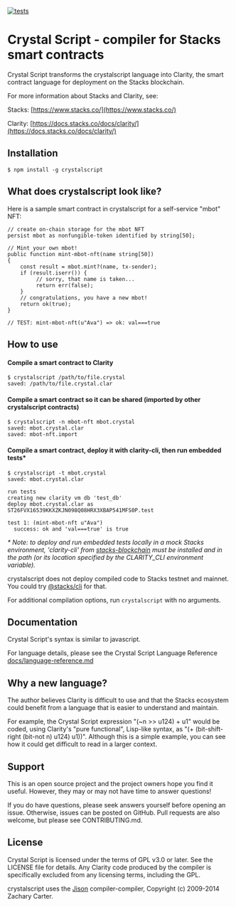 [![tests](https://github.com/crystalscript/crystalscript/actions/workflows/commit-tests.yml/badge.svg)](https://github.com/crystalscript/crystalscript/actions)

# Crystal Script - compiler for Stacks smart contracts

Crystal Script transforms the crystalscript language into Clarity, the smart contract language for deployment on the Stacks blockchain.

For more information about Stacks and Clarity, see:

Stacks: [https://www.stacks.co/](https://www.stacks.co/)

Clarity: [https://docs.stacks.co/docs/clarity/](https://docs.stacks.co/docs/clarity/)


## Installation

```
$ npm install -g crystalscript
```

## What does crystalscript look like?

Here is a sample smart contract in crystalscript for a self-service "mbot" NFT:

```
// create on-chain storage for the mbot NFT
persist mbot as nonfungible-token identified by string[50];

// Mint your own mbot!
public function mint-mbot-nft(name string[50])
{
    const result = mbot.mint?(name, tx-sender);
    if (result.iserr()) {
         // sorry, that name is taken...
         return err(false);
    }
    // congratulations, you have a new mbot!
    return ok(true);
}

// TEST: mint-mbot-nft(u"Ava") => ok: val===true

```

## How to use

#### Compile a smart contract to Clarity
```
$ crystalscript /path/to/file.crystal
saved: /path/to/file.crystal.clar
```

#### Compile a smart contract so it can be shared (imported by other crystalscript contracts)
```
$ crystalscript -n mbot-nft mbot.crystal
saved: mbot.crystal.clar
saved: mbot-nft.import
```

#### Compile a smart contract, deploy it with clarity-cli, then run embedded tests*
```
$ crystalscript -t mbot.crystal
saved: mbot.crystal.clar

run tests
creating new clarity vm db 'test_db'
deploy mbot.crystal.clar as ST26FVX16539KKXZKJN098Q08HRX3XBAP541MFS0P.test

test 1: (mint-mbot-nft u"Ava")
  success: ok and 'val===true' is true
```
 
*\* Note: to deploy and run embedded tests locally in a mock Stacks environment, 'clarity-cli' from [stacks-blockchain](https://github.com/stacks-network/stacks-blockchain) must be installed and in the path (or its location specified by the CLARITY_CLI environment variable).*

crystalscript does not deploy compiled code to Stacks testnet and mainnet. You could try [@stacks/cli](https://www.npmjs.com/package/@stacks/cli) for that.


For additional compilation options, run `crystalscript` with no arguments.



## Documentation

Crystal Script's syntax is similar to javascript.

For language details, please see the Crystal Script Language Reference [docs/language-reference.md](docs/language-reference.md)


## Why a new language?

The author believes Clarity is difficult to use and that the Stacks ecosystem could benefit from a language that is easier to understand and maintain.

For example, the Crystal Script expression "(~n >> u124) + u1" would be coded, using Clarity's "pure functional", Lisp-like syntax, as "(+ (bit-shift-right (bit-not n) u124) u1))". Although this is a simple example, you can see how it could get difficult to read in a larger context.


## Support

This is an open source project and the project owners hope you find it useful. However, they may or may not have time to answer questions!

If you do have questions, please seek answers yourself before opening an issue. Otherwise, issues can be posted on GitHub. Pull requests are also welcome, but please see CONTRIBUTING.md.


## License
Crystal Script is licensed under the terms of GPL v3.0 or later. See the LICENSE file for details. Any Clarity code produced by the compiler is specifically excluded from any licensing terms, including the GPL.

crystalscript uses the [Jison](https://github.com/zaach/jison/) compiler-compiler, Copyright (c) 2009-2014 Zachary Carter.
